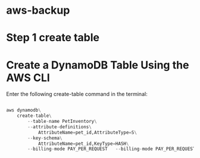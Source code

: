 # aws-backup


# Step 1 create table

# Create a DynamoDB Table Using the AWS CLI

Enter the following create-table command in the terminal:

```python

aws dynamodb\
    create-table\
        --table-name PetInventory\
        --attribute-definitions\
            AttributeName=pet_id,AttributeType=S\
        --key-schema\
            AttributeName=pet_id,KeyType=HASH\
        --billing-mode PAY_PER_REQUEST   --billing-mode PAY_PER_REQUEST
